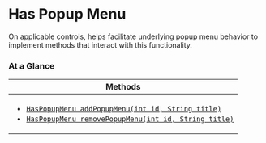 <!-- ---
sidebar_position: 1
--- -->


# Has Popup Menu

On applicable controls, helps facilitate underlying popup menu behavior to implement methods that interact with this functionality.

### At a Glance

| Methods |
|------------|
| <ul><li>[`HasPopupMenu addPopupMenu(int id, String title)`](#)</li><li>[`HasPopupMenu removePopupMenu(int id, String title)`](#)</li></ul>|